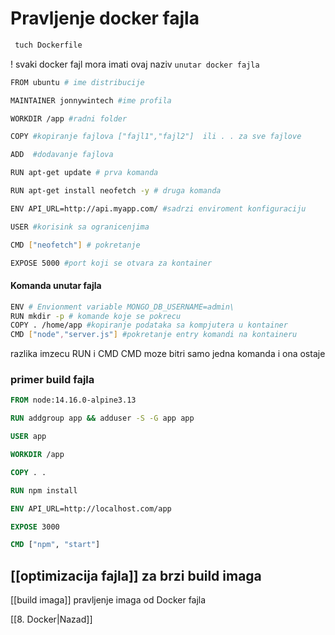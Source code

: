 # Pravljenje docker fajla

```bash
 tuch Dockerfile
```
! svaki docker fajl mora imati ovaj naziv
`unutar docker fajla`

```bash
FROM ubuntu # ime distribucije

MAINTAINER jonnywintech #ime profila 

WORKDIR /app #radni folder

COPY #kopiranje fajlova ["fajl1","fajl2"]  ili . . za sve fajlove

ADD  #dodavanje fajlova

RUN apt-get update # prva komanda 

RUN apt-get install neofetch -y # druga komanda

ENV API_URL=http://api.myapp.com/ #sadrzi enviroment konfiguraciju

USER #korisink sa ogranicenjima

CMD ["neofetch"] # pokretanje

EXPOSE 5000 #port koji se otvara za kontainer

```

#### Komanda unutar fajla
```bash
ENV # Envionment variable MONGO_DB_USERNAME=admin\
RUN mkdir -p # komande koje se pokrecu 
COPY . /home/app #kopiranje podataka sa kompjutera u kontainer
CMD ["node","server.js"] #pokretanje entry komandi na kontaineru
```
razlika imzecu RUN i CMD
CMD moze bitri samo jedna komanda i ona ostaje

### primer build  fajla
```dockerfile
FROM node:14.16.0-alpine3.13

RUN addgroup app && adduser -S -G app app

USER app

WORKDIR /app

COPY . .

RUN npm install

ENV API_URL=http://localhost.com/app

EXPOSE 3000

CMD ["npm", "start"]
```
## [[optimizacija fajla]] za brzi build imaga

[[build imaga]] pravljenje imaga od Docker fajla


[[8. Docker|Nazad]] 
